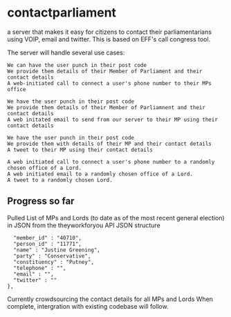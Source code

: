 # contactparliament
a server that makes it easy for citizens to contact their parliamentarians using VOIP, email and twitter. This is based on EFF's call congress tool. 

The server will handle several use cases:

    We can have the user punch in their post code 
    We provide them details of their Member of Parliament and their contact details
    A web-initiated call to connect a user's phone number to their MPs office
    
    We have the user punch in their post code
    We provide them details of their Member of Parliamnent and their contact details
    A web initated email to send from our server to their MP using their contact details
    
    We have the user punch in their post code
    We provide them with details of their MP and their contact details
    A tweet to their MP using their contact details
    
    A web initiated call to connect a user's phone number to a randomly chosen office of a Lord.
    A web initiated email to a randomly chosen office of a Lord.
    A tweet to a randomly chosen Lord.
    
## Progress so far

Pulled List of MPs and Lords (to date as of the most recent general election) in JSON from the theyworkforyou API
JSON structure
``` {
  "member_id" : "40710",
  "person_id" : "11771",
  "name" : "Justine Greening",
  "party" : "Conservative",
  "constituency" : "Putney",
  "telephone" : "",
  "email" : "",
  "twitter" : ""
},
```
Currently crowdsourcing the contact details for all MPs and Lords
When complete, intergration with existing codebase will follow.
